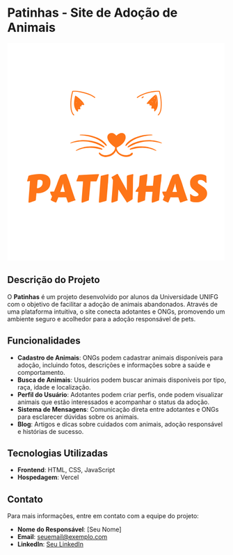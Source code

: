 # Patinhas - Site de Adoção de Animais

![Logo do Patinhas](img/Logo.png)

## Descrição do Projeto

O **Patinhas** é um projeto desenvolvido por alunos da Universidade UNIFG com o objetivo de facilitar a adoção de animais abandonados. Através de uma plataforma intuitiva, o site conecta adotantes e ONGs, promovendo um ambiente seguro e acolhedor para a adoção responsável de pets.

## Funcionalidades

- **Cadastro de Animais**: ONGs podem cadastrar animais disponíveis para adoção, incluindo fotos, descrições e informações sobre a saúde e comportamento.
- **Busca de Animais**: Usuários podem buscar animais disponíveis por tipo, raça, idade e localização.
- **Perfil do Usuário**: Adotantes podem criar perfis, onde podem visualizar animais que estão interessados e acompanhar o status da adoção.
- **Sistema de Mensagens**: Comunicação direta entre adotantes e ONGs para esclarecer dúvidas sobre os animais.
- **Blog**: Artigos e dicas sobre cuidados com animais, adoção responsável e histórias de sucesso.

## Tecnologias Utilizadas

- **Frontend**: HTML, CSS, JavaScript
- **Hospedagem**: Vercel

## Contato

Para mais informações, entre em contato com a equipe do projeto:

- **Nome do Responsável**: [Seu Nome]
- **Email**: seuemail@exemplo.com
- **LinkedIn**: [Seu LinkedIn](link-para-seu-linkedin)
